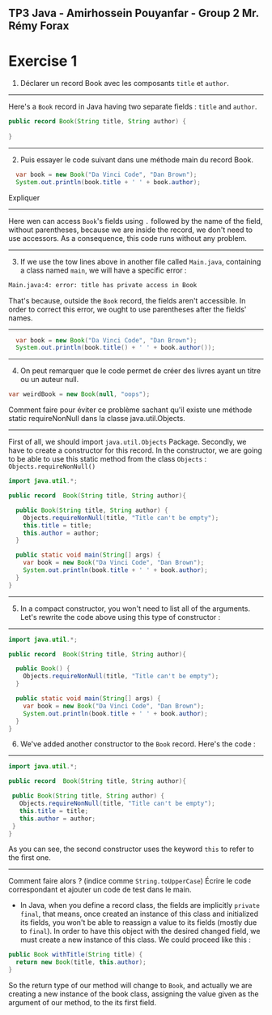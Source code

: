 ## TP3 Java - Amirhossein Pouyanfar - Group 2 Mr. Rémy Forax

# Exercise 1

1. Déclarer un record Book avec les composants `title` et `author`.
 -----
Here's a `Book` record in Java having two separate fields : `title` and `author`.
```java
public record Book(String title, String author) {
    
}
```
 -----

2. Puis essayer le code suivant dans une méthode main du record Book.
```java
  var book = new Book("Da Vinci Code", "Dan Brown");
  System.out.println(book.title + ' ' + book.author);
```     
Expliquer 

 ------   

Here wen can access `Book`'s fields using `.` followed by the name of the field, without parentheses, because we are inside the record, we don't need
to use accessors. As a consequence, this code runs without any problem.

 ------

3. If we use the tow lines above in another file called `Main.java`, containing a class named `main`, we will have a specific error :
```bash
Main.java:4: error: title has private access in Book
```

That's because, outside the `Book` record, the fields aren't accessible.
In order to correct this error, we ought to use parentheses after the 
fields' names.

 -----
```java
  var book = new Book("Da Vinci Code", "Dan Brown");
  System.out.println(book.title() + ' ' + book.author());
```  
 -----

4. On peut remarquer que le code permet de créer des livres ayant un titre ou un auteur null.
```java 
var weirdBook = new Book(null, "oops");
```       

Comment faire pour éviter ce problème sachant qu'il existe une méthode static requireNonNull dans la classe java.util.Objects.

 -----
First of all, we should import `java.util.Objects` Package.
Secondly, we have to create a constructor for this record.
In the constructor, we are going to be able to use this static method from
the class `Objects` : `Objects.requireNonNull()`
```java
import java.util.*;

public record  Book(String title, String author){

  public Book(String title, String author) {
    Objects.requireNonNull(title, "Title can't be empty");
    this.title = title;
    this.author = author;
  }

  public static void main(String[] args) {
    var book = new Book("Da Vinci Code", "Dan Brown");
    System.out.println(book.title + ' ' + book.author);
  }
}
```
 -----

5. In a compact constructor, you won't need to list all of the arguments.
Let's rewrite the code above using this type of constructor : 
 -----
```java
import java.util.*;

public record  Book(String title, String author){

  public Book() {
    Objects.requireNonNull(title, "Title can't be empty");
  }

  public static void main(String[] args) {
    var book = new Book("Da Vinci Code", "Dan Brown");
    System.out.println(book.title + ' ' + book.author);
  }
}
``` 

6. We've added another constructor to the `Book` record. Here's the code :
 -----
 ```java
 import java.util.*;

public record  Book(String title, String author){

  public Book(String title, String author) {
    Objects.requireNonNull(title, "Title can't be empty");
    this.title = title;
    this.author = author;
  } 
}
 ```
As you can see, the second constructor uses the keyword `this` to refer to the 
first one.

 ----- 
 
Comment faire alors ? (indice comme `String.toUpperCase`)
Écrire le code correspondant et ajouter un code de test dans le main. 


- In Java, when you define a record class, the fields are implicitly `private final`, that means, once created an instance of this class and initialized its 
fields, you won't be able to reassign a value to its fields (mostly due to `final`).
In order to have this object with the desired changed field, we must create a new instance of this class. We could proceed like this :
```java
public Book withTitle(String title) {
  return new Book(title, this.author);
}
```
So the return type of our method will change to `Book`, and actually we are creating a new instance of the book class, assigning the value given as the 
argument of our method, to the its first field.